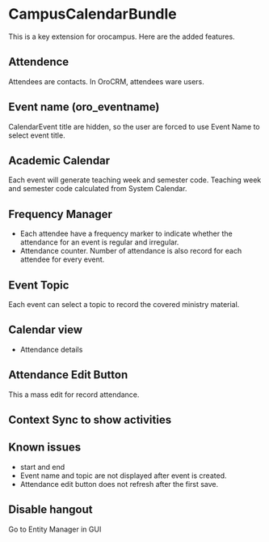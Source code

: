 CampusCalendarBundle
=====================
This is a key extension for orocampus. Here are the added features.

## Attendence
Attendees are contacts. In OroCRM, attendees ware users.

## Event name (oro_eventname)
CalendarEvent title are hidden, so the user are forced to use Event Name to select event title.

## Academic Calendar
Each event will generate teaching week and semester code. Teaching week and semester code calculated from System Calendar. 

## Frequency Manager
* Each attendee have a frequency marker to indicate whether the attendance for an event is regular and irregular.
* Attendance counter. Number of attendance is also record for each attendee for every event. 

## Event Topic
Each event can select a topic to record the covered ministry material.

## Calendar view
* Attendance details 

## Attendance Edit Button
This a mass edit for record attendance. 

## Context Sync to show activities 
 
## Known issues
* start and end
* Event name and topic are not displayed after event is created.
* Attendance edit button does not refresh after the first save.

## Disable hangout 
Go to Entity Manager in GUI
